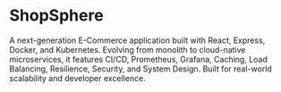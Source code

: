 # ShopSphere
A next-generation E-Commerce application built with React, Express, Docker, and Kubernetes. Evolving from monolith to cloud-native microservices, it features CI/CD, Prometheus, Grafana, Caching, Load Balancing, Resilience, Security, and System Design. Built for real-world scalability and developer excellence.
